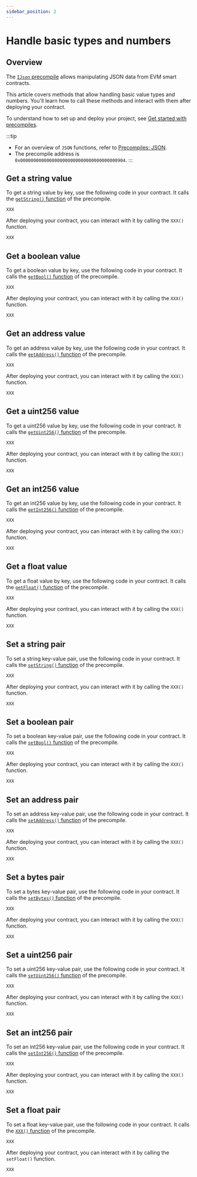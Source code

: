 ```yaml
---
sidebar_position: 2
---
```


# Handle basic types and numbers

## Overview

The [`IJson` precompile](https://github.com/warden-protocol/wardenprotocol/blob/main/precompiles/json/IJson.sol) allows manipulating JSON data from EVM smart contracts.

This article covers methods that allow handling basic value types and numbers. You'll learn how to call these methods and interact with them after deploying your contract.

To understand how to set up and deploy your project, see [Get started with precompiles](../get-started-with-precompiles).

:::tip
- For an overview of `JSON` functions, refer to [Precompiles: JSON](../../precompiles/json#basic-types-and-numbers).
- The precompile address is `0x0000000000000000000000000000000000000904`.
:::

## Get a string value

To get a string value by key, use the following code in your contract. It calls the [`getString()` function](../../precompiles/json#get-a-string-value) of the precompile.

```solidity
XXX
```

After deploying your contract, you can interact with it by calling the `XXX()` function.

```bash
XXX
```

## Get a boolean value

To get a boolean value by key, use the following code in your contract. It calls the [`getBool()` function](../../precompiles/json#get-a-boolean-value) of the precompile.

```solidity
XXX
```

After deploying your contract, you can interact with it by calling the `XXX()` function.

```bash
XXX
```

## Get an address value

To get an address value by key, use the following code in your contract. It calls the [`getAddress()` function](../../precompiles/json#get-an-address-value) of the precompile.

```solidity
XXX
```

After deploying your contract, you can interact with it by calling the `XXX()` function.

```bash
XXX
```

## Get a uint256 value

To get a uint256 value by key, use the following code in your contract. It calls the [`getUint256()` function](../../precompiles/json#get-a-uint256-value) of the precompile.

```solidity
XXX
```

After deploying your contract, you can interact with it by calling the `XXX()` function.

```bash
XXX
```

## Get an int256 value

To get an int256 value by key, use the following code in your contract. It calls the [`getInt256()` function](../../precompiles/json#get-an-int256-value) of the precompile.

```solidity
XXX
```

After deploying your contract, you can interact with it by calling the `XXX()` function.

```bash
XXX
```

## Get a float value

To get a float value by key, use the following code in your contract. It calls the [`getFloat()` function](../../precompiles/json#get-a-float-value) of the precompile.

```solidity
XXX
```

After deploying your contract, you can interact with it by calling the `XXX()` function.

```bash
XXX
```

## Set a string pair

To set a string key-value pair, use the following code in your contract. It calls the [`setString()` function](../../precompiles/json#set-a-string-pair) of the precompile.

```solidity
XXX
```

After deploying your contract, you can interact with it by calling the `XXX()` function.

```bash
XXX
```

## Set a boolean pair

To set a boolean key-value pair, use the following code in your contract. It calls the [`setBool()` function](../../precompiles/json#set-a-boolean-pair) of the precompile.

```solidity
XXX
```

After deploying your contract, you can interact with it by calling the `XXX()` function.

```bash
XXX
```

## Set an address pair

To set an address key-value pair, use the following code in your contract. It calls the [`setAddress()` function](../../precompiles/json#set-an-address-pair) of the precompile.

```solidity
XXX
```

After deploying your contract, you can interact with it by calling the `XXX()` function.

```bash
XXX
```

## Set a bytes pair

To set a bytes key-value pair, use the following code in your contract. It calls the [`setBytes()` function](../../precompiles/json#set-a-bytes-pair) of the precompile.

```solidity
XXX
```

After deploying your contract, you can interact with it by calling the `XXX()` function.

```bash
XXX
```

## Set a uint256 pair

To set a uint256 key-value pair, use the following code in your contract. It calls the [`setUint256()` function](../../precompiles/json#set-a-uint256-pair) of the precompile.

```solidity
XXX
```

After deploying your contract, you can interact with it by calling the `XXX()` function.

```bash
XXX
```

## Set an int256 pair

To set an int256 key-value pair, use the following code in your contract. It calls the [`setInt256()` function](../../precompiles/json#set-an-int256-pair) of the precompile.

```solidity
XXX
```

After deploying your contract, you can interact with it by calling the `XXX()` function.

```bash
XXX
```

## Set a float pair

To set a float key-value pair, use the following code in your contract. It calls the [`XXX()` function](../../precompiles/json#set-a-float-pair) of the precompile.

```solidity
XXX
```

After deploying your contract, you can interact with it by calling the `setFloat()` function.

```bash
XXX
```
